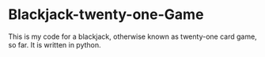 # Blackjack-twenty-one-Game
This is my code for a blackjack, otherwise known as twenty-one card game, so far. It is written in python.
